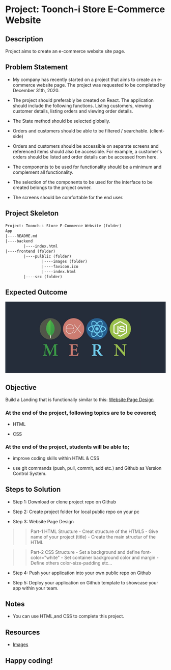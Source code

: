 # Project: Toonch-i Store E-Commerce Website


## Description
Project aims to create an e-commerce website site page.


## Problem Statement
- My company has recently started on a project that aims to create an e-commerce website page. The project was requested to be completed by December 31th, 2020. 

- The project should preferably be created on React. The application should include the following functions. Listing customers, viewing customer details, listing orders and viewing order details. 

- The State method should be selected globally.

- Orders and customers should be able to be filtered / searchable. (client-side)

- Orders and customers should be accessible on separate screens and referenced items should also be accessible. For example, a customer's orders should be listed and order details can be 
accessed from here.

- The components to be used for functionality should be a minimum and complement all functionality.

- The selection of the components to be used for the interface to be created belongs to the project owner.

- The screens should be comfortable for the end user.


## Project Skeleton 

```
Project: Toonch-i Store E-Commerce Website (folder)
App
|----README.md
|----backend
        |----index.html  
|----frontend (folder)        
		|----pulblic (folder)
				|----images (folder)
				|----favicon.ico
				|----index.html
		|----src (folder)
```


## Expected Outcome
![MERN](./images/mern.jpg)


## Objective
Build a Landing that is functionally similar to this: [Website Page Design](https://aaron-clarusway.github.io/webdesign/index.html)



### At the end of the project, following topics are to be covered;
- HTML 

- CSS


### At the end of the project, students will be able to;

- improve coding skills within HTML & CSS

- use git commands (push, pull, commit, add etc.) and Github as Version Control System.


## Steps to Solution

- Step 1: Download or clone project repo on Github 

- Step 2: Create project folder for local public repo on your pc

- Step 3: Website Page Design

>>Part-1 HTML Structure
	- Creat structure of the HTML5
	- Give name of your project (title)
	- Create the main structur of the HTML

>>Part-2 CSS Structure
	- Set a background and define font-color="white"
	- Set container background color and margin
	- Define others color-size-padding etc...

- Step 4: Push your application into your own public repo on Github

- Step 5: Deploy your application on Github template to showcase your app within your team.


## Notes

- You can use HTML,and CSS to complete this project.


## Resources

-  [Images](https://github.com/clarusway/clarusway-full-stack-6-20/tree/master/html-css/projects/004-website-page-design/img)


## Happy coding!

